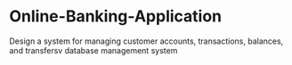# Online-Banking-Application
Design a system for managing customer accounts, transactions, balances, and transfersv database management system
